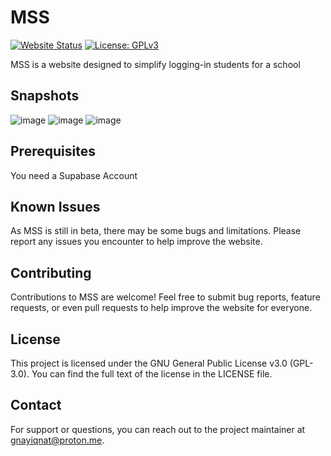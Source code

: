 # MSS

[![Website Status](https://img.shields.io/website-up-down-green-red/http/shields.io.svg)](https://makerspace-seg.pages.dev) [![License: GPLv3](https://img.shields.io/badge/License-GPLv3-blue.svg)](https://github.com/gnayiqnat/mss/blob/main/LICENSE)

MSS is a website designed to simplify logging-in students for a school

## Snapshots 

![image](https://github.com/gnayiqnat/mss/assets/133224159/677b3d2b-28e0-48f4-a9c8-47cfc4ce74fc)
![image](https://github.com/gnayiqnat/mss/assets/133224159/a7cdb2d7-d377-4017-bf3b-71a2c6056b76)
![image](https://github.com/gnayiqnat/mss/assets/133224159/ca236bee-045b-4c5d-83b3-c8cb822db8bd)


## Prerequisites

You need a Supabase Account

## Known Issues

As MSS is still in beta, there may be some bugs and limitations. Please report any issues you encounter to help improve the website.

## Contributing

Contributions to MSS are welcome! Feel free to submit bug reports, feature requests, or even pull requests to help improve the website for everyone.

## License
This project is licensed under the GNU General Public License v3.0 (GPL-3.0). You can find the full text of the license in the LICENSE file.

## Contact

For support or questions, you can reach out to the project maintainer at [gnayiqnat@proton.me](mailto:gnayiqnat@proton.me).
